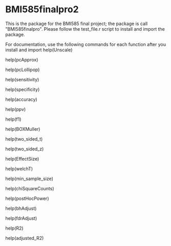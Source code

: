 # BMI585finalpro2
This is the package for the BMI585 final project; the package is call "BMI585finalpro". 
Please follow the test_file.r script to install and import the package.

For documentation, use the following commands for each function after you install and import
help(Unscale)

help(pcApprox)

help(pcLollipop)

help(sensitivity)

help(specificity)

help(accuracy)

help(ppv)

help(f1)

help(BOXMuller)

help(two_sided_t)

help(two_sided_z)

help(EffectSize)

help(welchT)

help(min_sample_size)

help(chiSquareCounts)

help(postHocPower)

help(bhAdjust)

help(fdrAdjust)

help(R2)

help(adjusted_R2)
